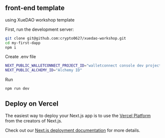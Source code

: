 ## front-end template

using XueDAO workshop template

First, run the development server:

```bash
git clone git@github.com:crypto0627/xuedao-workshop.git
cd my-first-dapp
npm i
```

Create .env file
```bash
NEXT_PUBLIC_WALLETCONNECT_PROJECT_ID="walletconnect console dev project id"
NEXT_PUBLIC_ALCHEMY_ID="Alchemy ID"
```
Run
```bash
npm run dev
```

## Deploy on Vercel

The easiest way to deploy your Next.js app is to use the [Vercel Platform](https://vercel.com/new?utm_medium=default-template&filter=next.js&utm_source=create-next-app&utm_campaign=create-next-app-readme) from the creators of Next.js.

Check out our [Next.js deployment documentation](https://nextjs.org/docs/deployment) for more details.
